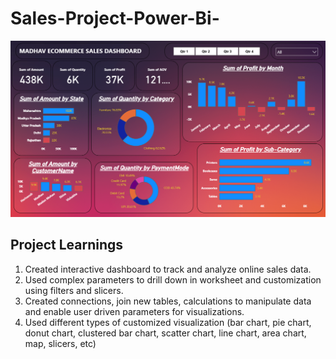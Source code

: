 # Sales-Project-Power-Bi-

![Power BI Dashboard](https://github.com/i-ayush-7/Sales-Project-Power-Bi-/blob/main/Dashboard%20Image.png)


## Project Learnings
1. Created interactive dashboard to track and analyze online sales data.
2. Used complex parameters to drill down in worksheet and customization using filters and slicers.
3. Created connections, join new tables, calculations to manipulate data and enable user driven parameters for visualizations.
4. Used different types of customized visualization (bar chart, pie chart, donut chart, clustered bar chart, scatter chart, line chart, area chart, map, slicers, etc)
